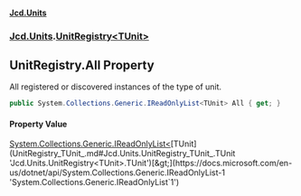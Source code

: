 #### [Jcd.Units](index.md 'index')

### [Jcd.Units](Jcd.Units.md 'Jcd.Units').[UnitRegistry&lt;TUnit&gt;](UnitRegistry_TUnit_.md 'Jcd.Units.UnitRegistry<TUnit>')

## UnitRegistry<TUnit>.All Property

All registered or discovered instances of the type of unit.

```csharp
public System.Collections.Generic.IReadOnlyList<TUnit> All { get; }
```

#### Property Value

[System.Collections.Generic.IReadOnlyList&lt;](https://docs.microsoft.com/en-us/dotnet/api/System.Collections.Generic.IReadOnlyList-1 'System.Collections.Generic.IReadOnlyList`1')[TUnit](UnitRegistry_TUnit_.md#Jcd.Units.UnitRegistry_TUnit_.TUnit 'Jcd.Units.UnitRegistry<TUnit>.TUnit')[&gt;](https://docs.microsoft.com/en-us/dotnet/api/System.Collections.Generic.IReadOnlyList-1 'System.Collections.Generic.IReadOnlyList`1')